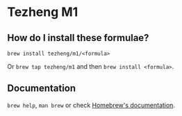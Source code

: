 # Tezheng M1

## How do I install these formulae?
`brew install tezheng/m1/<formula>`

Or `brew tap tezheng/m1` and then `brew install <formula>`.

## Documentation
`brew help`, `man brew` or check [Homebrew's documentation](https://docs.brew.sh).
